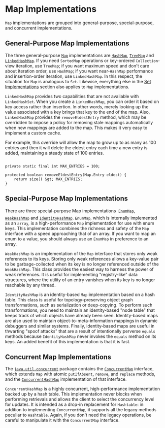 
# Map Implementations

`Map` implementations are grouped into general-purpose, special-purpose, and concurrent implementations.

## General-Purpose Map Implementations

The three general-purpose 
[`Map`](https://docs.oracle.com/javase/8/docs/api/java/util/Map.html) implementations are 
[`HashMap`](https://docs.oracle.com/javase/8/docs/api/java/util/HashMap.html), 
[`TreeMap`](https://docs.oracle.com/javase/8/docs/api/java/util/TreeMap.html) and 
[`LinkedHashMap`](https://docs.oracle.com/javase/8/docs/api/java/util/LinkedHashMap.html). If you need `SortedMap` operations or key-ordered `Collection`-view iteration, use `TreeMap`; if you want maximum speed and don't care about iteration order, use `HashMap`; if you want near-`HashMap` performance and insertion-order iteration, use `LinkedHashMap`. In this respect, the situation for `Map` is analogous to `Set`. Likewise, everything else in the 
[Set Implementations](../implementations/set.html) section also applies to `Map` implementations.

`LinkedHashMap` provides two capabilities that are not available with `LinkedHashSet`. When you create a `LinkedHashMap`, you can order it based on key access rather than insertion. In other words, merely looking up the value associated with a key brings that key to the end of the map. Also, `LinkedHashMap` provides the `removeEldestEntry` method, which may be overridden to impose a policy for removing stale mappings automatically when new mappings are added to the map. This makes it very easy to implement a custom cache.

For example, this override will allow the map to grow up to as many as 100 entries and then it will delete the eldest entry each time a new entry is added, maintaining a steady state of 100 entries.

```

private static final int MAX_ENTRIES = 100;

protected boolean removeEldestEntry(Map.Entry eldest) {
    return size() &gt; MAX_ENTRIES;
}

```

## Special-Purpose Map Implementations

There are three special-purpose Map implementations &#151; 
[`EnumMap`](https://docs.oracle.com/javase/8/docs/api/java/util/EnumMap.html), 
[`WeakHashMap`](https://docs.oracle.com/javase/8/docs/api/java/util/WeakHashMap.html) and 
[`IdentityHashMap`](https://docs.oracle.com/javase/8/docs/api/java/util/IdentityHashMap.html). `EnumMap`, which is internally implemented as an `array`, is a high-performance `Map` implementation for use with enum keys. This implementation combines the richness and safety of the `Map` interface with a speed approaching that of an array. If you want to map an enum to a value, you should always use an `EnumMap` in preference to an array.

`WeakHashMap` is an implementation of the `Map` interface that stores only weak references to its keys. Storing only weak references allows a key-value pair to be garbage-collected when its key is no longer referenced outside of the `WeakHashMap`. This class provides the easiest way to harness the power of weak references. It is useful for implementing "registry-like" data structures, where the utility of an entry vanishes when its key is no longer reachable by any thread.

`IdentityHashMap` is an identity-based `Map` implementation based on a hash table. This class is useful for topology-preserving object graph transformations, such as serialization or deep-copying. To perform such transformations, you need to maintain an identity-based "node table" that keeps track of which objects have already been seen. Identity-based maps are also used to maintain object-to-meta-information mappings in dynamic debuggers and similar systems. Finally, identity-based maps are useful in thwarting "spoof attacks" that are a result of intentionally perverse `equals` methods because `IdentityHashMap` never invokes the `equals` method on its keys. An added benefit of this implementation is that it is fast.

## Concurrent Map Implementations

The 
[`java.util.concurrent`](https://docs.oracle.com/javase/8/docs/api/java/util/concurrent/package-summary.html) package contains the 
[`ConcurrentMap`](https://docs.oracle.com/javase/8/docs/api/java/util/concurrent/ConcurrentMap.html) interface, which extends `Map` with atomic `putIfAbsent`, `remove`, and `replace` methods, and the 
[`ConcurrentHashMap`](https://docs.oracle.com/javase/8/docs/api/java/util/concurrent/ConcurrentHashMap.html) implementation of that interface.

`ConcurrentHashMap` is a highly concurrent, high-performance implementation backed up by a hash table. This implementation never blocks when performing retrievals and allows the client to select the concurrency level for updates. It is intended as a drop-in replacement for `Hashtable`: in addition to implementing `ConcurrentMap`, it supports all the legacy methods peculiar to `Hashtable`. Again, if you don't need the legacy operations, be careful to manipulate it with the `ConcurrentMap` interface.
